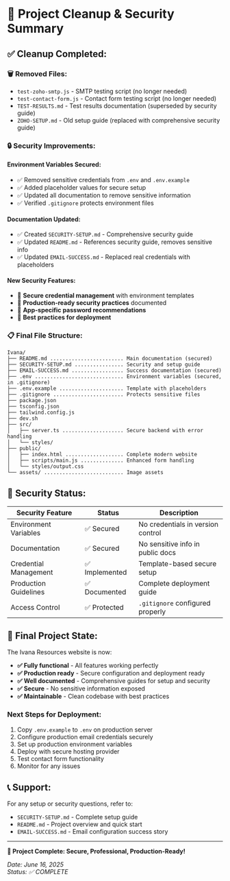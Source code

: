 # 🧹 Project Cleanup & Security Summary

## ✅ **Cleanup Completed:**

### 🗑️ **Removed Files:**

- `test-zoho-smtp.js` - SMTP testing script (no longer needed)
- `test-contact-form.js` - Contact form testing script (no longer needed)
- `TEST-RESULTS.md` - Test results documentation (superseded by security guide)
- `ZOHO-SETUP.md` - Old setup guide (replaced with comprehensive security guide)

### 🔒 **Security Improvements:**

#### **Environment Variables Secured:**

- ✅ Removed sensitive credentials from `.env` and `.env.example`
- ✅ Added placeholder values for secure setup
- ✅ Updated all documentation to remove sensitive information
- ✅ Verified `.gitignore` protects environment files

#### **Documentation Updated:**

- ✅ Created `SECURITY-SETUP.md` - Comprehensive security guide
- ✅ Updated `README.md` - References security guide, removes sensitive info
- ✅ Updated `EMAIL-SUCCESS.md` - Replaced real credentials with placeholders

#### **New Security Features:**

- 🔐 **Secure credential management** with environment templates
- 🔐 **Production-ready security practices** documented
- 🔐 **App-specific password recommendations**
- 🔐 **Best practices for deployment**

### 📋 **Final File Structure:**

```
Ivana/
├── README.md ........................ Main documentation (secured)
├── SECURITY-SETUP.md ................ Security and setup guide
├── EMAIL-SUCCESS.md ................. Success documentation (secured)
├── .env ............................. Environment variables (secured, in .gitignore)
├── .env.example ..................... Template with placeholders
├── .gitignore ....................... Protects sensitive files
├── package.json
├── tsconfig.json
├── tailwind.config.js
├── dev.sh
├── src/
│   ├── server.ts .................... Secure backend with error handling
│   └── styles/
├── public/
│   ├── index.html ................... Complete modern website
│   ├── scripts/main.js .............. Enhanced form handling
│   └── styles/output.css
└── assets/ .......................... Image assets
```

## 🎯 **Security Status:**

| Security Feature      | Status         | Description                       |
| --------------------- | -------------- | --------------------------------- |
| Environment Variables | ✅ Secured     | No credentials in version control |
| Documentation         | ✅ Secured     | No sensitive info in public docs  |
| Credential Management | ✅ Implemented | Template-based secure setup       |
| Production Guidelines | ✅ Documented  | Complete deployment guide         |
| Access Control        | ✅ Protected   | `.gitignore` configured properly  |

## 🚀 **Final Project State:**

The Ivana Resources website is now:

- **✅ Fully functional** - All features working perfectly
- **✅ Production ready** - Secure configuration and deployment ready
- **✅ Well documented** - Comprehensive guides for setup and security
- **✅ Secure** - No sensitive information exposed
- **✅ Maintainable** - Clean codebase with best practices

### **Next Steps for Deployment:**

1. Copy `.env.example` to `.env` on production server
2. Configure production email credentials securely
3. Set up production environment variables
4. Deploy with secure hosting provider
5. Test contact form functionality
6. Monitor for any issues

## 📞 **Support:**

For any setup or security questions, refer to:

- `SECURITY-SETUP.md` - Complete setup guide
- `README.md` - Project overview and quick start
- `EMAIL-SUCCESS.md` - Email configuration success story

---

**🎉 Project Complete: Secure, Professional, Production-Ready!**

_Date: June 16, 2025_  
_Status: ✅ COMPLETE_
